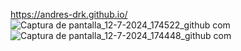 https://andres-drk.github.io/
![Captura de pantalla_12-7-2024_174522_github com](https://github.com/user-attachments/assets/3224b930-cfce-486d-94b0-7c017e010368)
![Captura de pantalla_12-7-2024_174448_github com](https://github.com/user-attachments/assets/c5a65e88-4af8-490d-8e72-5d0a08b2b838)
